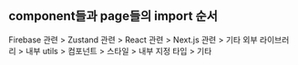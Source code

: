## component들과 page들의 import 순서

Firebase 관련 > Zustand 관련 > React 관련 > Next.js 관련 > 기타 외부 라이브러리 > 내부 utils > 컴포넌트 > 스타일 > 내부 지정 타입 > 기타
